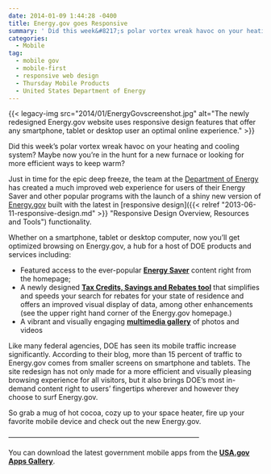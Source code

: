 ```yaml
---
date: 2014-01-09 1:44:28 -0400
title: Energy.gov goes Responsive
summary: ' Did this week&#8217;s polar vortex wreak havoc on your heating and cooling system? Maybe now you&#8217;re in the hunt for a new furnace or looking for more efficient ways to'
categories:
  - Mobile
tag:
  - mobile gov
  - mobile-first
  - responsive web design
  - Thursday Mobile Products
  - United States Department of Energy
---
```


{{< legacy-img src="2014/01/EnergyGovscreenshot.jpg" alt="The newly redesigned Energy.gov website uses responsive design features that offer any smartphone, tablet or desktop user an optimal online experience." >}}

Did this week&#8217;s polar vortex wreak havoc on your heating and cooling system? Maybe now you&#8217;re in the hunt for a new furnace or looking for more efficient ways to keep warm?

Just in time for the epic deep freeze, the team at the [Department of Energy](http://energy.gov/about-us) has created a much improved web experience for users of their Energy Saver and other popular programs with the launch of a shiny new version of [Energy.gov](http://energy.gov/) built with the latest in [responsive design]({{< relref "2013-06-11-responsive-design.md" >}} "Responsive Design Overview, Resources and Tools") functionality.

Whether on a smartphone, tablet or desktop computer, now you&#8217;ll get optimized browsing on Energy.gov, a hub for a host of DOE products and services including:

<ul class="how_to_mobile_list">
  <li>
    Featured access to the ever-popular <strong><a href="http://energy.gov/energysaver/energy-saver">Energy Saver</a></strong> content right from the homepage;
  </li>
  <li>
    A newly designed <strong><a href="http://energy.gov/savings/search?f%5B0%5D=im_field_location_state%3A1549">Tax Credits, Savings and Rebates tool</a></strong> that simplifies and speeds your search for rebates for your state of residence and offers an improved visual display of data, among other enhancements (see the upper right hand corner of the Energy.gov homepage.)
  </li>
  <li>
    A vibrant and visually engaging <strong><a href="http://energy.gov/articles/best-2013-our-favorites-photo-week">multimedia gallery</a></strong> of photos and videos<a href="http://energy.gov/articles/best-2013-our-favorites-photo-week"><br /> </a>
  </li>
</ul>

Like many federal agencies, DOE has seen its mobile traffic increase significantly. According to their blog, more than 15 percent of traffic to Energy.gov comes from smaller screens on smartphone and tablets. The site redesign has not only made for a more efficient and visually pleasing browsing experience for all visitors, but it also brings DOE&#8217;s most in-demand content right to users&#8217; fingertips wherever and however they choose to surf Energy.gov.

So grab a mug of hot cocoa, cozy up to your space heater, fire up your favorite mobile device and check out the new Energy.gov.

&#8212;&#8212;&#8212;&#8212;&#8212;&#8212;&#8212;&#8212;&#8212;&#8212;&#8212;&#8212;&#8212;&#8212;&#8212;&#8212;&#8212;&#8212;&#8212;&#8212;&#8212;&#8212;&#8212;&#8212;&#8212;&#8212;&#8212;

You can download the latest government mobile apps from the **[USA.gov Apps Gallery](http://apps.usa.gov/)**.